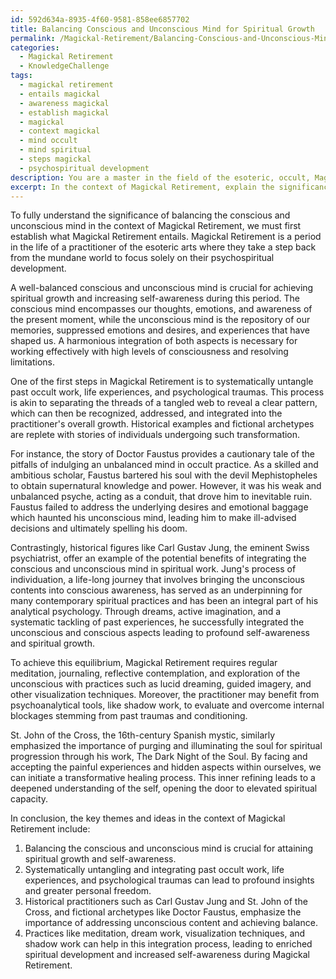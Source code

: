 ```yaml
---
id: 592d634a-8935-4f60-9581-858ee6857702
title: Balancing Conscious and Unconscious Mind for Spiritual Growth
permalink: /Magickal-Retirement/Balancing-Conscious-and-Unconscious-Mind-for-Spiritual-Growth/
categories:
  - Magickal Retirement
  - KnowledgeChallenge
tags:
  - magickal retirement
  - entails magickal
  - awareness magickal
  - establish magickal
  - magickal
  - context magickal
  - mind occult
  - mind spiritual
  - steps magickal
  - psychospiritual development
description: You are a master in the field of the esoteric, occult, Magickal Retirement and Education. You are a writer of tests, challenges, textbooks and deep knowledge on Magickal Retirement for initiates and students to gain deep insights and understanding from. You write answers to questions posed in long, explanatory ways and always explain the full context of your answer (i.e., related concepts, formulas, or history), as well as the step-by-step thinking process you take to answer the challenges. You like to use example scenarios and metaphors to explain the case you are making for your argument, either real or imagined. Summarize the key themes, ideas, and conclusions at the end.
excerpt: In the context of Magickal Retirement, explain the significance of balancing the conscious and unconscious mind, and describe how systematically untangling and integrating past occult work, life experiences, and psychological traumas can lead to increased self-awareness and spiritual growth, using examples from historical practitioners or fictional archetypes where relevant.
---
```

To fully understand the significance of balancing the conscious and unconscious mind in the context of Magickal Retirement, we must first establish what Magickal Retirement entails. Magickal Retirement is a period in the life of a practitioner of the esoteric arts where they take a step back from the mundane world to focus solely on their psychospiritual development.

A well-balanced conscious and unconscious mind is crucial for achieving spiritual growth and increasing self-awareness during this period. The conscious mind encompasses our thoughts, emotions, and awareness of the present moment, while the unconscious mind is the repository of our memories, suppressed emotions and desires, and experiences that have shaped us. A harmonious integration of both aspects is necessary for working effectively with high levels of consciousness and resolving limitations.

One of the first steps in Magickal Retirement is to systematically untangle past occult work, life experiences, and psychological traumas. This process is akin to separating the threads of a tangled web to reveal a clear pattern, which can then be recognized, addressed, and integrated into the practitioner's overall growth. Historical examples and fictional archetypes are replete with stories of individuals undergoing such transformation.

For instance, the story of Doctor Faustus provides a cautionary tale of the pitfalls of indulging an unbalanced mind in occult practice. As a skilled and ambitious scholar, Faustus bartered his soul with the devil Mephistopheles to obtain supernatural knowledge and power. However, it was his weak and unbalanced psyche, acting as a conduit, that drove him to inevitable ruin. Faustus failed to address the underlying desires and emotional baggage which haunted his unconscious mind, leading him to make ill-advised decisions and ultimately spelling his doom.

Contrastingly, historical figures like Carl Gustav Jung, the eminent Swiss psychiatrist, offer an example of the potential benefits of integrating the conscious and unconscious mind in spiritual work. Jung's process of individuation, a life-long journey that involves bringing the unconscious contents into conscious awareness, has served as an underpinning for many contemporary spiritual practices and has been an integral part of his analytical psychology. Through dreams, active imagination, and a systematic tackling of past experiences, he successfully integrated the unconscious and conscious aspects leading to profound self-awareness and spiritual growth.

To achieve this equilibrium, Magickal Retirement requires regular meditation, journaling, reflective contemplation, and exploration of the unconscious with practices such as lucid dreaming, guided imagery, and other visualization techniques. Moreover, the practitioner may benefit from psychoanalytical tools, like shadow work, to evaluate and overcome internal blockages stemming from past traumas and conditioning.

St. John of the Cross, the 16th-century Spanish mystic, similarly emphasized the importance of purging and illuminating the soul for spiritual progression through his work, The Dark Night of the Soul. By facing and accepting the painful experiences and hidden aspects within ourselves, we can initiate a transformative healing process. This inner refining leads to a deepened understanding of the self, opening the door to elevated spiritual capacity.

In conclusion, the key themes and ideas in the context of Magickal Retirement include:

1. Balancing the conscious and unconscious mind is crucial for attaining spiritual growth and self-awareness.
2. Systematically untangling and integrating past occult work, life experiences, and psychological traumas can lead to profound insights and greater personal freedom.
3. Historical practitioners such as Carl Gustav Jung and St. John of the Cross, and fictional archetypes like Doctor Faustus, emphasize the importance of addressing unconscious content and achieving balance.
4. Practices like meditation, dream work, visualization techniques, and shadow work can help in this integration process, leading to enriched spiritual development and increased self-awareness during Magickal Retirement.
